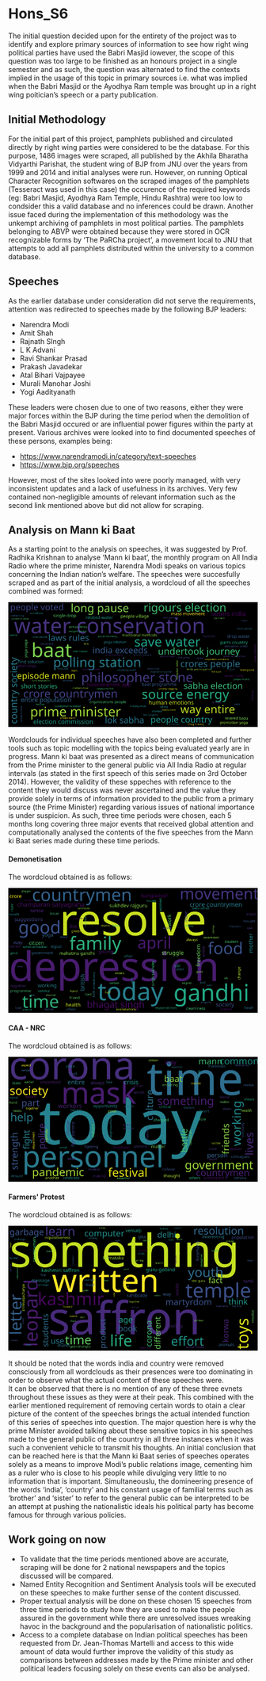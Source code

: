 # Hons_S6

The initial question decided upon for the entirety of the project was to identify and explore primary
sources of information to see how right wing political parties have used the Babri Masjid iowever,
the scope of this question was too large to be finished as an honours project in a single semester and
as such, the question was alternated to find the contexts implied in the usage of this topic in primary
sources i.e. what was implied when the Babri Masjid or the Ayodhya Ram temple was brought up in
a right wing poitician’s speech or a party publication.

## Initial Methodology

For the initial part of this project, pamphlets published and circulated directly by right wing parties
were considered to be the database. For this purpose, 1486 images were scraped, all published by
the Akhila Bharatha Vidyarthi Parishat, the student wing of BJP from JNU over the years from 1999
and 2014 and initial analyses were run. However, on running Optical Character Recognition
softwares on the scraped images of the pamphlets (Tesseract was used in this case) the occurence of
the required keywords (eg: Babri Masjid, Ayodhya Ram Temple, Hindu Rashtra) were too low to
condsider this a valid database and no inferences could be drawn. Another issue faced during the
implementation of this methodology was the unkempt archiving of pamphlets in most political
parties. The pamphlets belonging to ABVP were obtained because they were stored in OCR
recognizable forms by ‘The PaRCha project’, a movement local to JNU that attempts to add all
pamphlets distributed within the university to a common database.

## Speeches

As the earlier database under consideration did not serve the requirements, attention was redirected
to speeches made by the following BJP leaders:

- Narendra Modi
- Amit Shah
- Rajnath SIngh
- L K Advani
- Ravi Shankar Prasad
- Prakash Javadekar
- Atal Bihari Vajpayee
- Murali Manohar Joshi
- Yogi Aadityanath

These leaders were chosen due to one of two reasons, either they were major forces within the BJP
during the time period when the demolition of the Babri Masjid occured or are influential power
figures within the party at present. Various archives were looked into to find documented speeches
of these persons, examples being:

- https://www.narendramodi.in/category/text-speeches
- https://www.bjp.org/speeches

However, most of the sites looked into were poorly managed, with very inconsistent updates and a
lack of usefulness in its archives. Very few contained non-negligible amounts of relevant
information such as the second link mentioned above but did not allow for scraping.

## Analysis on Mann ki Baat

As a starting point to the analysis on speeches, it was suggested by Prof. Radhika Krishnan to
analyse ‘Mann ki baat’, the monthly program on All India Radio where the prime minister,
Narendra Modi speaks on various topics concerning the Indian nation’s welfare. The speeches were
succesfully scraped and as part of the initial analysis, a wordcloud of all the speeches combined was
formed:

![](./speeches/results/wordclouds/ALL.svg)

Wordclouds for individual speeches have also been completed and further tools such as topic
modelling with the topics being evaluated yearly are in progress.
Mann ki baat was presented as a direct means of communication from the Prime minister to the
general public via All India Radio at regular intervals (as stated in the first speech of this series
made on 3rd October 2014). However, the validity of these sppeches with reference to the content
they would discuss was never ascertained and the value they provide solely in terms of information
provided to the public from a primary source (the Prime Minister) regarding various issues of
national importance is under suspicion. As such, three time periods were chosen, each 5 months
long covering three major events that received global attention and computationally analysed the
contents of the five speeches from the Mann ki Baat series made during these time periods.

#### Demonetisation

The wordcloud obtained is as follows:

![](./speeches/results/wordclouds/demonetisation.svg)

#### CAA - NRC

The wordcloud obtained is as follows:

![](./speeches/results/wordclouds/caa_nrc.svg)

#### Farmers' Protest

The wordcloud obtained is as follows:

![](./speeches/results/wordclouds/farmers.svg)

It should be noted that the words india and country were removed consciously from all wordclouds
as their presences were too dominating in order to observe what the actual content of these speeches
were.<br>
It can be observed that there is no mention of any of these three evnets throughout these issues as
they were at their peak. This combined with the earlier mentioned requirement of removing certain
words to otain a clear picture of the content of the speeches brings the actual intended function of
this series of speeches into question. The major question here is why the prime Minister avoided
talking about these sensitive topics in his speeches made to the general public of the country in all
three instances when it was such a convenient vehicle to transmit his thoughts. An initial conclusion
that can be reached here is that the Mann ki Baat series of speeches operates solely as a means to
improve Modi’s public relations image, cementing him as a ruler who is close to his people while
divulging very little to no information that is important. Simultaneouslu, the domineering presence
of the words ‘india’, ‘country’ and his constant usage of familial terms such as ‘brother’ and ‘sister’
to refer to the general public can be interpreted to be an attempt at pushing the nationalistic ideals
his political party has become famous for through various policies.

## Work going on now

- To validate that the time periods mentioned above are accurate, scraping will be done for 2
national newspapers and the topics discussed will be compared.
- Named Entity Recognition and Sentiment Analysis tools will be executed on these speeches
to make further sense of the content discussed.
- Proper textual analysis will be done on these chosen 15 speeches from three time periods to
study how they are used to make the people assured in the government while there are
unresolved issues wreaking havoc in the background and the popularisation of nationalistic
politics.
- Access to a complete database on Indian political speeches has been requested from Dr.
Jean-Thomas Martelli and access to this wide amount of data would further improve the
validity of this study as comparisons between addresses made by the Prime minister and
other political leaders focusing solely on these events can also be analysed.
